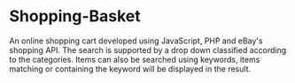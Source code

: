 # Shopping-Basket
An online shopping cart developed using JavaScript, PHP and eBay's shopping API.
The search is supported by a drop down classified according to the categories.
Items can also be searched using keywords, items matching or containing the keyword will be displayed in the result.
